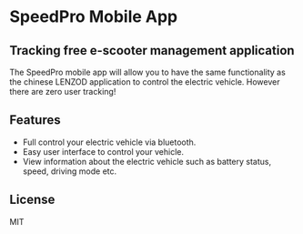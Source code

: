 # SpeedPro Mobile App
## Tracking free e-scooter management application


The SpeedPro mobile app will allow you to have the same functionality as the chinese LENZOD application to control the electric vehicle. However there are zero user tracking!

## Features

- Full control your electric vehicle via bluetooth.
- Easy user interface to control your vehicle.
- View information about the electric vehicle such as battery status, speed, driving mode etc.


## License
MIT


